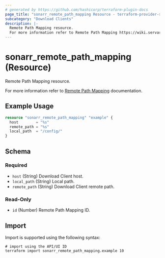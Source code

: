 ```yaml
---
# generated by https://github.com/hashicorp/terraform-plugin-docs
page_title: "sonarr_remote_path_mapping Resource - terraform-provider-sonarr"
subcategory: "Download Clients"
description: |-
  Remote Path Mapping resource.
  For more information refer to Remote Path Mapping https://wiki.servarr.com/sonarr/settings#remote-path-mappings documentation.
---
```


# sonarr_remote_path_mapping (Resource)

<!-- subcategory:Download Clients -->Remote Path Mapping resource.
For more information refer to [Remote Path Mapping](https://wiki.servarr.com/sonarr/settings#remote-path-mappings) documentation.

## Example Usage

```terraform
resource "sonarr_remote_path_mapping" "example" {
  host        = "%s"
  remote_path = "%s"
  local_path  = "/config/"
}
```

<!-- schema generated by tfplugindocs -->
## Schema

### Required

- `host` (String) Download Client host.
- `local_path` (String) Local path.
- `remote_path` (String) Download Client remote path.

### Read-Only

- `id` (Number) Remote Path Mapping ID.

## Import

Import is supported using the following syntax:

```shell
# import using the API/UI ID
terraform import sonarr_remote_path_mapping.example 10
```
